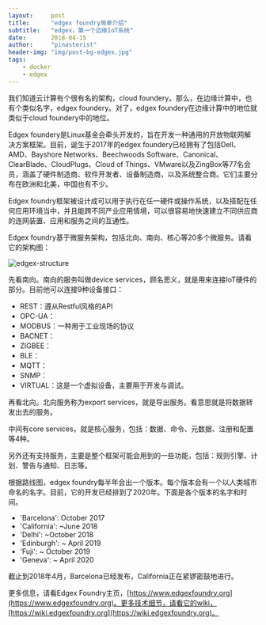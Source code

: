```yaml
---
layout:     post
title:      "edgex foundry简单介绍"
subtitle:   "edgex，第一个边缘IoT系统"
date:       2018-04-15
author:     "pinasterist"
header-img: "img/post-bg-edgex.jpg"
tags:
    - docker
    - edgex
---
```


我们知道云计算有个很有名的架构，cloud foundery。那么，在边缘计算中，也有个类似名字，edgex foundery。对了，edgex foundery在边缘计算中的地位就类似于cloud foundery中的地位。

Edgex foundery是Linux基金会牵头开发的，旨在开发一种通用的开放物联网解决方案框架。目前，诞生于2017年的edgex foundery已经拥有了包括Dell、AMD、Bayshore Networks、Beechwoods Software、Canonical、ClearBlade、CloudPlugs、Cloud of Things、VMware以及ZingBox等77名会员，涵盖了硬件制造商、软件开发者、设备制造商，以及系统整合商。它们主要分布在欧洲和北美，中国也有不少。

Edgex foundry框架被设计成可以用于执行在任一硬件或操作系统，以及搭配在任何应用环境当中，并且能跨不同产业应用情境，可以很容易地快速建立不同供应商的连网装置、应用和服务之间的互通性。

Edgex foundry基于微服务架构，包括北向、南向、核心等20多个微服务。请看它的架构图：

![edgex-structure](https://wiki.edgexfoundry.org/download/attachments/328046/EXF_Platform%20Architecture.png?version=1&modificationDate=1493522943000&api=v2)

先看南向。南向的服务叫做device services，顾名思义，就是用来连接IoT硬件的部分。目前他可以连接9种设备接口：
- REST：遵从Restful风格的API
- OPC-UA：
- MODBUS：一种用于工业现场的协议
- BACNET：
- ZIGBEE：
- BLE：
- MQTT：
- SNMP：
- VIRTUAL：这是一个虚拟设备，主要用于开发与调试。

再看北向。北向服务称为export services，就是导出服务。看意思就是将数据转发出去的服务。

中间有core services，就是核心服务，包括：数据、命令、元数据、注册和配置等4种。

另外还有支持服务，主要是整个框架可能会用到的一些功能，包括：规则引擎、计划、警告与通知、日志等。

根据路线图，edgex foundry每半年会出一个版本。每个版本会有一个以人类城市命名的名字。目前，它的开发已经排到了2020年。下面是各个版本的名字和时间。

- 'Barcelona': October 2017
- 'California': ~June 2018
- 'Delhi': ~October 2018
- 'Edinburgh': ~ April 2019
- 'Fuji': ~ October 2019
- 'Geneva': ~ April 2020

截止到2018年4月，Barcelona已经发布，California正在紧锣密鼓地进行。

更多信息，请看Edgex Foundry主页，[https://www.edgexfoundry.org](https://www.edgexfoundry.org)。更多技术细节，请看它的wiki，[https://wiki.edgexfoundry.org](https://wiki.edgexfoundry.org)。


